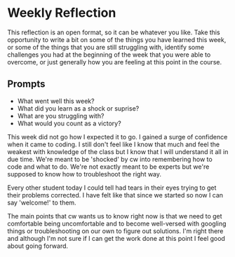# Weekly Reflection
This reflection is an open format, so it can be whatever you like. Take this opportunity to write a bit on some of the things you have learned this week, or some of the things that you are still struggling with, identify some challenges you had at the beginning of the week that you were able to overcome, or just generally how you are feeling at this point in the course.

## Prompts
- What went well this week?
- What did you learn as a shock or suprise?
- What are you struggling with?
- What would you count as a victory?

This week did not go how I expected it to go. I gained a surge of confidence when it came to coding. I still don't feel like I know that much and feel the weakest with knowledge of the class but I know that I will understand it all in due time. We're meant to be 'shocked' by cw into remembering how to code and what to do. We're not exactly meant to be experts but we're supposed to know how to troubleshoot the right way.

Every other student today I could tell had tears in their eyes trying to get their problems corrected. I have felt like that since we started so now I can say 'welcome!' to them. 

The main points that cw wants us to know right now is that we need to get comfortable being uncomfortable and to become well-versed with googling things or troubleshooting on our own to figure out solutions. I'm right there and although I'm not sure if I can get the work done at this point I feel good about going forward. 